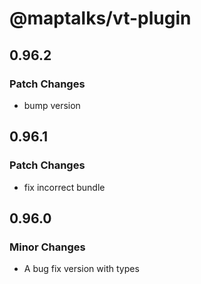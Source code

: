 # @maptalks/vt-plugin

## 0.96.2

### Patch Changes

- bump version

## 0.96.1

### Patch Changes

- fix incorrect bundle

## 0.96.0

### Minor Changes

- A bug fix version with types
